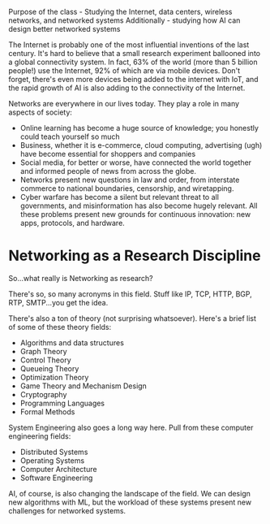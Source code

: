 Purpose of the class - Studying the Internet, data centers, wireless networks, and networked systems
Additionally - studying how AI can design better networked systems

The Internet is probably one of the most influential inventions of the last century. It's hard to believe that a small research experiment ballooned into a global connectivity system. In fact, 63% of the world (more than 5 billion people!) use the Internet, 92% of which are via mobile devices. Don't forget, there's even more devices being added to the internet with IoT, and the rapid growth of AI is also adding to the connectivity of the Internet.

Networks are everywhere in our lives today. They play a role in many aspects of society:
- Online learning has become a huge source of knowledge; you honestly could teach yourself so much
- Business, whether it is e-commerce, cloud computing, advertising (ugh) have become essential for shoppers and companies
- Social media, for better or worse, have connected the world together and informed people of news from across the globe.
- Networks present new questions in law and order, from interstate commerce to national boundaries, censorship, and wiretapping.
- Cyber warfare has become a silent but relevant threat to all governments, and misinformation has also become hugely relevant.
All these problems present new grounds for continuous innovation: new apps, protocols, and hardware.

# Networking as a Research Discipline
So...what really is Networking as research?

There's so, so many acronyms in this field. Stuff like IP, TCP, HTTP, BGP, RTP, SMTP...you get the idea.

There's also a ton of theory (not surprising whatsoever). Here's a brief list of some of these theory fields:
- Algorithms and data structures
- Graph Theory
- Control Theory
- Queueing Theory
- Optimization Theory
- Game Theory and Mechanism Design
- Cryptography
- Programming Languages
- Formal Methods

System Engineering also goes a long way here. Pull from these computer engineering fields:
- Distributed Systems
- Operating Systems
- Computer Architecture
- Software Engineering

AI, of course, is also changing the landscape of the field. We can design new algorithms with ML, but the workload of these systems present new challenges for networked systems.

